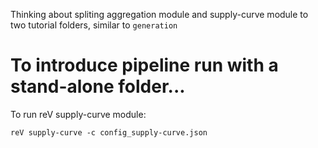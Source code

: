 Thinking about spliting aggregation module and supply-curve module to two tutorial folders, similar to `generation`

To introduce pipeline run with a stand-alone folder...
=================

To run reV supply-curve module: 
```
reV supply-curve -c config_supply-curve.json
```
